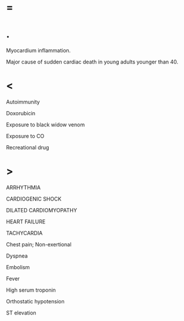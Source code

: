 # =

# .

Myocardium inflammation.

Major cause of sudden cardiac death in young adults younger than 40.

# <

Autoimmunity

Doxorubicin

Exposure to black widow venom

Exposure to CO

Recreational drug

# >

ARRHYTHMIA

CARDIOGENIC SHOCK

DILATED CARDIOMYOPATHY

HEART FAILURE

TACHYCARDIA

Chest pain; Non-exertional

Dyspnea

Embolism

Fever

High serum troponin

Orthostatic hypotension

ST elevation
